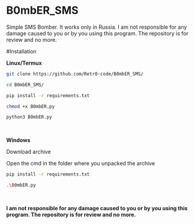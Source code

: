 # B0mbER_SMS
Simple SMS Bomber. It works only in Russia. I am not responsible for any damage caused to you or by you using this program. The repository is for review and no more.

#Installation

<b>Linux/Termux</b>

```sh
git clone https://github.com/Retr0-code/B0mbER_SMS/
```
```sh
cd B0mbER_SMS/
```
```sh
pip install -r requirements.txt
```
```sh
chmod +x B0mbER.py
```
```sh
python3 B0mbER.py
```
<br>

<b>Windows</b>

Download archive

Open the cmd in the folder where you unpacked the archive

```sh
pip install -r requirements.txt
```
```sh
.\B0mbER.py
```
<br>

<b>I am not responsible for any damage caused to you or by you using this program. The repository is for review and no more.</b>
